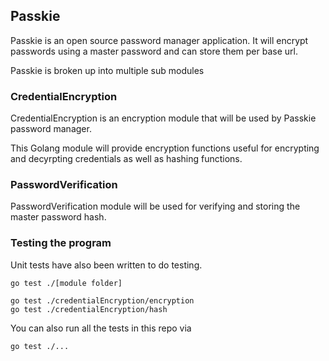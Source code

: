 ## Passkie 

Passkie is an open source password manager application.  It will encrypt passwords using a master password and can store them per base url.

Passkie is broken up into multiple sub modules

### CredentialEncryption

CredentialEncryption is an encryption module that will be used by Passkie password manager.

This Golang module will provide encryption functions useful for encrypting and decyrpting credentials as well as hashing functions.

### PasswordVerification

PasswordVerification module will be used for verifying and storing the master password hash.

### Testing the program

Unit tests have also been written to do testing.

```
go test ./[module folder]

go test ./credentialEncryption/encryption
go test ./credentialEncryption/hash
```

You can also run all the tests in this repo via
```
go test ./...
```
